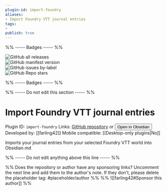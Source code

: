 ```yaml
---
plugin-id: import-foundry
aliases:
- Import Foundry VTT journal entries
tags: 
- 
publish: true
---
```


%% ----- Badges ----- %%

![GitHub all releases](https://img.shields.io/github/downloads/farling42/obsidian-import-foundry/total?color=573E7A&logo=github&style=for-the-badge)   
![GitHub manifest version](https://img.shields.io/github/manifest-json/v/farling42/obsidian-import-foundry?color=573E7A&logo=github&style=for-the-badge)   
![GitHub issues by-label](https://img.shields.io/github/issues/farling42/obsidian-import-foundry/help%20wanted?color=573E7A&logo=github&style=for-the-badge)   
![GitHub Repo stars](https://img.shields.io/github/stars/farling42/obsidian-import-foundry?color=573E7A&logo=github&style=for-the-badge)

%% ----- Badges ----- %%

%% ----- Do not edit this section ----- %%

# Import Foundry VTT journal entries

Plugin ID: `import-foundry`
Links: [GitHub repository](https://github.com/farling42/obsidian-import-foundry) or [<button id=HH>Open in Obsidian</button>](obsidian://goto-plugin?id=import-foundry)
Developed by: [[farling42]]
Mobile compatible: [[Desktop-only plugins|No]]

Imports your journal entries from your selected Foundry VTT world into Obsidian.md

%% ----- Do not edit anything above this line ----- %% 

%% Does the repository or author have any sponsoring links? Uncomment the next line and add them to the author's note. If they don't, please delete the placeholder tag: #placeholder/author %%
%% ![[farling42#Sponsor this author]] %%
